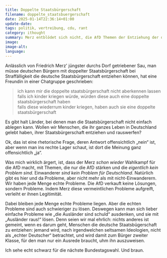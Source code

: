 ```yaml
---
title: Doppelte Staatsbürgerschaft
filename: doppelte_staatsbuergerschaft
date: 2025-01-14T22:36:14+01:00
update-date:
tags: politik, vertreibung, cdu, rant
category: ithought
summary: Merz entblödet sich nicht, die AfD Themen der Entziehung der deutschen Staatsbürgerschaft aufzugreifen. Das kann auch Menschen treffen, die seit Generationen in Deutschland leben.
image:
image-alt:
language:
---
```


Anlässlich von Friedrich Merz' jüngster durchs Dorf getriebener Sau, man müsse deutschen Bürgern mit doppelter Staatsbürgerschaft bei Straffälligkeit die deutsche Staatsbürgerschaft entziehen können, hat eine Freundin in einer Chatgruppe geschrieben:

> ich kann mir die doppelte staatsbürgerschaft nicht aberkennen lassen  
> falls ich kinder kriegen würde, würden diese auch eine doppelte staatsbürgerschaft haben  
> falls diese wiederrum kinder kriegen, haben auch sie eine doppelte staatsbürgerschaft  

Es gibt halt Länder, bei denen man die Staatsbürgerschaft nicht einfach ablegen kann. Wollen wir Menschen, die ihr ganzes Leben in Deutschland gelebt haben, ihrer Staatsbürgerschaft entziehen und rauswerfen?

Ok, das ist eine rhetorische Frage, deren Antwort offensichtlich „nein“ ist, aber wenn man ins rechte Lager schaut, ist dort die Meinung ganz offensichtlich „ja“.

Was mich wirklich ärgert, ist, dass der Merz _schon wieder_ Wahlkampf für die AfD macht, mit Themen, die nur die AfD stärken und die _eigentlich kein Problem sind_. Einwanderer _sind kein Problem für Deutschland_. Natürlich gibt es hier und da Probleme, aber nicht mehr als mit nicht-Einwanderern. Wir haben jede Menge echte Probleme. Die AfD verkauft keine Lösungen, sondern Probleme. Indem Merz diese vermeintlichen Probleme aufgreift, verleiht er ihnen Legitimität.

Dabei bleiben jede Menge echte Probleme liegen. Aber die echten Probleme sind auch schwieriger zu lösen. Deswegen kann man sich lieber einfache Probleme wie „die Ausländer sind schuld“ ausdenken, und sie mit „Ausländer raus!“ lösen. Denn seien wir mal ehrlich: nichts anderes ist gemeint, wenn es darum geht, Menschen die deutsche Staatsbügerschaft zu entziehen: jemand wird, nach irgendwelchen seltsamen Ideologien, nicht als „echter Deutscher“ betrachtet, und wird damit zum Bürger zweiter Klasse, für den man nur ein Ausrede braucht, uhm ihn auszuweisen.

Ich sehe echt schwarz für die nächste Bundestagswahl. Und braun.
